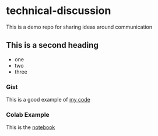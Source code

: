 # technical-discussion
This is a demo repo for sharing ideas around communication

## This is a second heading

* one
* two
* three

### Gist

This is a good example of [my code](https://gist.github.com/kennyrogers330/fa2626a9821c22bf49063287c0b3e752)

### Colab Example

This is the [notebook](https://github.com/kennyrogers330/technical-discussion/blob/main/technical_docs.ipynb)
